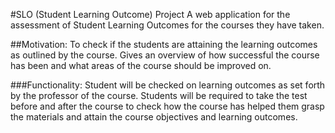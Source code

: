 #SLO (Student Learning Outcome) Project
A web application for the assessment of Student Learning Outcomes for the courses they have taken.

##Motivation: 
To check if the students are attaining the learning outcomes as outlined by the course. Gives an overview of how successful the course has been and what areas of the course should be improved on.


###Functionality: 
Student will be checked on learning outcomes as set forth by the professor of the course. Students will be required to take the test before and after the course to check how the course has helped them grasp the materials and attain the course objectives and learning outcomes.